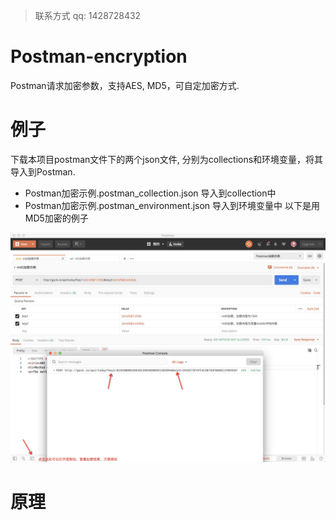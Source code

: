 > 联系方式 qq: 1428728432

# Postman-encryption
Postman请求加密参数，支持AES, MD5，可自定加密方式.

# 例子
下载本项目postman文件下的两个json文件, 分别为collections和环境变量，将其导入到Postman.
- Postman加密示例.postman_collection.json 导入到collection中
- Postman加密示例.postman_environment.json 导入到环境变量中
以下是用MD5加密的例子
<div align=center>
<img src="images/console.png" />
</div>

# 原理
